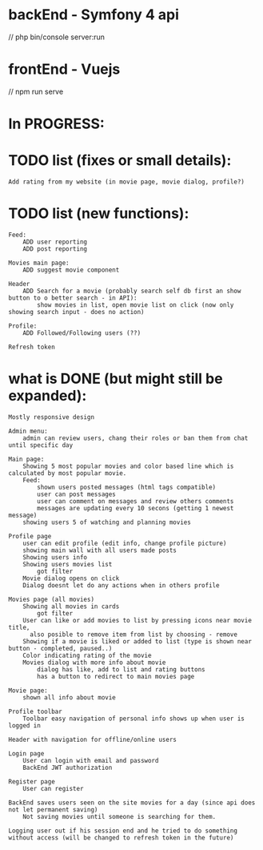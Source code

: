 # backEnd - Symfony 4 api
// php bin/console server:run

# frontEnd - Vuejs
// npm run serve

# In PROGRESS:
    
        
# TODO list (fixes or small details):          
    Add rating from my website (in movie page, movie dialog, profile?)
        
# TODO list (new functions):
    Feed:
        ADD user reporting
        ADD post reporting
    
    Movies main page:
        ADD suggest movie component
        
    Header
        ADD Search for a movie (probably search self db first an show button to o better search - in API):
            show movies in list, open movie list on click (now only showing search input - does no action)
        
    Profile:
        ADD Followed/Following users (??)
    
    Refresh token

# what is DONE (but might still be expanded):
    Mostly responsive design

    Admin menu:
        admin can review users, chang their roles or ban them from chat until specific day
    
    Main page:
        Showing 5 most popular movies and color based line which is calculated by most popular movie.
        Feed:
            shown users posted messages (html tags compatible)
            user can post messages
            user can comment on messages and review others comments
            messages are updating every 10 secons (getting 1 newest message)
        showing users 5 of watching and planning movies

    Profile page
        user can edit profile (edit info, change profile picture)
        showing main wall with all users made posts
        Showing users info
        Showing users movies list
            got filter
        Movie dialog opens on click
        Dialog doesnt let do any actions when in others profile

    Movies page (all movies)
        Showing all movies in cards
            got filter
        User can like or add movies to list by pressing icons near movie title, 
          also posible to remove item from list by choosing - remove
        Showing if a movie is liked or added to list (type is shown near button - completed, paused..)
        Color indicating rating of the movie
        Movies dialog with more info about movie
            dialog has like, add to list and rating buttons
            has a button to redirect to main movies page
            
    Movie page:
        shown all info about movie
        
    Profile toolbar
        Toolbar easy navigation of personal info shows up when user is logged in
        
    Header with navigation for offline/online users
    
    Login page
        User can login with email and password
        BackEnd JWT authorization
    
    Register page
        User can register
        
    BackEnd saves users seen on the site movies for a day (since api does not let permanent saving)
        Not saving movies until someone is searching for them.
        
    Logging user out if his session end and he tried to do something without access (will be changed to refresh token in the future)